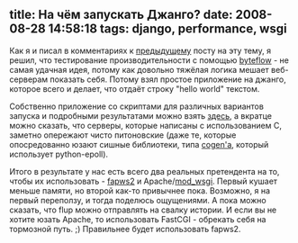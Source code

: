title: На чём запускать Джанго?
date: 2008-08-28 14:58:18
tags: django, performance, wsgi
----


Как я и писал в комментариях к [предыдущему][1] посту на эту тему, я решил, что тестирование производительности с помощью [byteflow][] - не самая удачная идея, потому как довольно тяжёлая логика мешает веб-серверам показать себя. Потому взял простое приложение на джанго, которое всего и делает, что отдаёт строку "hello world" текстом.

Собственно приложение со скриптами для различных вариантов запуска и подробными результатами можно взять [здесь][2], а вкратце можно сказать, что серверы, которые написаны с использованием C, заметно опережают чисто питоновские (даже те, которые опосредованно юзают сишные библиотеки, типа [cogen'а][cogen], который использует python-epoll). 

Итого в результате у нас есть всего два реальных претендента на то, чтобы их использовать - [fapws2][] и Apache/[mod_wsgi][]. Первый кушает меньше памяти, но второй как-то привычнее пока. Возможно, я на первый переползу, и тогда поделюсь ощущениями. А пока можно сказать, что flup можно отправлять на свалку истории. И если вы не хотите юзать Apache, то использовать FastCGI - обрекать себя на тормозной путь. ;) Правильнее будет использовать fapws2.

[1]: https://solovyov.net/blog/2008/wsgi-servers-short/
[2]: https://solovyov.net/media/perftest.tar.bz2
[byteflow]: http://byteflow.su/
[cogen]: http://code.google.com/p/cogen/
[fapws2]: http://william-os4y.livejournal.com/
[mod_wsgi]: http://modwsgi.org/
